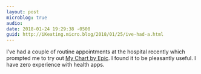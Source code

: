 ```yaml
---
layout: post
microblog: true
audio: 
date: 2018-01-24 19:29:38 -0500
guid: http://iKeating.micro.blog/2018/01/25/ive-had-a.html
---
```

I’ve had a couple of routine appointments at the hospital recently which prompted me to try out [My Chart by Epic](https://itunes.apple.com/us/app/mychart/id382952264?mt=8). I found it to be pleasantly useful.  I have zero experience with health apps.
